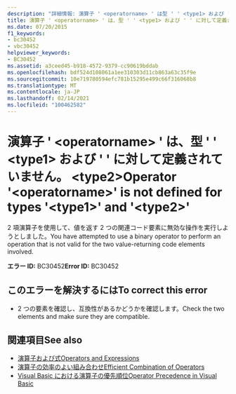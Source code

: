 ```yaml
---
description: "詳細情報: 演算子 ' <operatorname> ' は型 ' ' <type1> および ' ' に対して定義されていません <type2>"
title: 演算子 ' <operatorname> ' は、型 ' ' <type1> および ' ' に対して定義されていません。 <type2>
ms.date: 07/20/2015
f1_keywords:
- bc30452
- vbc30452
helpviewer_keywords:
- BC30452
ms.assetid: a3ceed45-b918-4572-9379-cc90619bddab
ms.openlocfilehash: bdf524d108061a1ee310303d11cb863a63c35f9e
ms.sourcegitcommit: 10e719780594efc781b15295e499c66f316068b8
ms.translationtype: MT
ms.contentlocale: ja-JP
ms.lasthandoff: 02/14/2021
ms.locfileid: "100462582"
---
```

# <a name="operator-operatorname-is-not-defined-for-types-type1-and-type2"></a><span data-ttu-id="c6c37-103">演算子 ' \<operatorname> ' は、型 ' ' \<type1> および ' ' に対して定義されていません。 \<type2></span><span class="sxs-lookup"><span data-stu-id="c6c37-103">Operator '\<operatorname>' is not defined for types '\<type1>' and '\<type2>'</span></span>

<span data-ttu-id="c6c37-104">2 項演算子を使用して、値を返す 2 つの関連コード要素に無効な操作を実行しようとしました。</span><span class="sxs-lookup"><span data-stu-id="c6c37-104">You have attempted to use a binary operator to perform an operation that is not valid for the two value-returning code elements involved.</span></span>  
  
 <span data-ttu-id="c6c37-105">**エラー ID:** BC30452</span><span class="sxs-lookup"><span data-stu-id="c6c37-105">**Error ID:** BC30452</span></span>  
  
## <a name="to-correct-this-error"></a><span data-ttu-id="c6c37-106">このエラーを解決するには</span><span class="sxs-lookup"><span data-stu-id="c6c37-106">To correct this error</span></span>  
  
- <span data-ttu-id="c6c37-107">2 つの要素を確認し、互換性があるかどうかを確認します。</span><span class="sxs-lookup"><span data-stu-id="c6c37-107">Check the two elements and make sure they are compatible.</span></span>  
  
## <a name="see-also"></a><span data-ttu-id="c6c37-108">関連項目</span><span class="sxs-lookup"><span data-stu-id="c6c37-108">See also</span></span>

- [<span data-ttu-id="c6c37-109">演算子および式</span><span class="sxs-lookup"><span data-stu-id="c6c37-109">Operators and Expressions</span></span>](../programming-guide/language-features/operators-and-expressions/index.md)
- [<span data-ttu-id="c6c37-110">演算子の効率のよい組み合わせ</span><span class="sxs-lookup"><span data-stu-id="c6c37-110">Efficient Combination of Operators</span></span>](../programming-guide/language-features/operators-and-expressions/efficient-combination-of-operators.md)
- [<span data-ttu-id="c6c37-111">Visual Basic における演算子の優先順位</span><span class="sxs-lookup"><span data-stu-id="c6c37-111">Operator Precedence in Visual Basic</span></span>](../language-reference/operators/operator-precedence.md)
